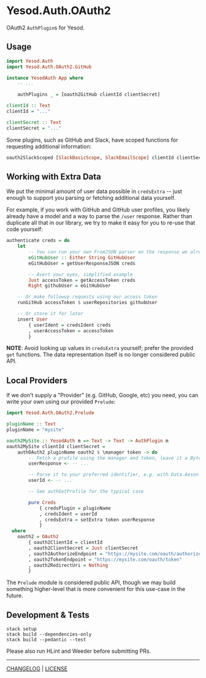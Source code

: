 # Yesod.Auth.OAuth2

OAuth2 `AuthPlugin`s for Yesod.

## Usage

```hs
import Yesod.Auth
import Yesod.Auth.OAuth2.GitHub

instance YesodAuth App where
    -- ...

    authPlugins _ = [oauth2GitHub clientId clientSecret]

clientId :: Text
clientId = "..."

clientSecret :: Text
clientSecret = "..."
```

Some plugins, such as GitHub and Slack, have scoped functions for requesting
additional information:

```hs
oauth2SlackScoped [SlackBasicScope, SlackEmailScope] clientId clientSecret
```

## Working with Extra Data

We put the minimal amount of user data possible in `credsExtra` -- just enough
to support you parsing or fetching additional data yourself.

For example, if you work with GitHub and GitHub user profiles, you likely
already have a model and a way to parse the `/user` response. Rather than
duplicate all that in our library, we try to make it easy for you to re-use that
code yourself:

```hs
authenticate creds = do
    let
        -- You can run your own FromJSON parser on the response we already have
        eGitHubUser :: Either String GitHubUser
        eGitHubUser = getUserResponseJSON creds

        -- Avert your eyes, simplified example
        Just accessToken = getAccessToken creds
        Right githubUser = eGitHubUser

    -- Or make followup requests using our access token
    runGitHub accessToken $ userRepositories githubUser

    -- Or store it for later
    insert User
        { userIdent = credsIdent creds
        , userAccessToken = accessToken
        }
```

**NOTE**: Avoid looking up values in `credsExtra` yourself; prefer the provided
`get` functions. The data representation itself is no longer considered public
API.

## Local Providers

If we don't supply a "Provider" (e.g. GitHub, Google, etc) you need, you can
write your own using our provided `Prelude`:

```haskell
import Yesod.Auth.OAuth2.Prelude

pluginName :: Text
pluginName = "mysite"

oauth2MySite :: YesodAuth m => Text -> Text -> AuthPlugin m
oauth2MySite clientId clientSecret =
    authOAuth2 pluginName oauth2 $ \manager token -> do
        -- Fetch a profile using the manager and token, leave it a ByteString
        userResponse <- -- ...

        -- Parse it to your preferred identifier, e.g. with Data.Aeson
        userId <- -- ...

        -- See authGetProfile for the typical case

        pure Creds
            { credsPlugin = pluginName
            , credsIdent = userId
            , credsExtra = setExtra token userResponse
            }
  where
    oauth2 = OAuth2
        { oauth2ClientId = clientId
        , oauth2ClientSecret = Just clientSecret
        , oauth2AuthorizeEndpoint = "https://mysite.com/oauth/authorize"
        , oauth2TokenEndpoint = "https://mysite.com/oauth/token"
        , oauth2RedirectUri = Nothing
        }
```

The `Prelude` module is considered public API, though we may build something
higher-level that is more convenient for this use-case in the future.

## Development & Tests

```console
stack setup
stack build --dependencies-only
stack build --pedantic --test
```

Please also run HLint and Weeder before submitting PRs.

---

[CHANGELOG](./CHANGELOG.md) | [LICENSE](./LICENSE)
